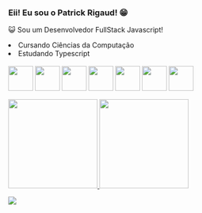 ### Eii! Eu sou o Patrick Rigaud! 😁
😺 Sou um Desenvolvedor FullStack Javascript!
<br>
<li>Cursando Ciências da Computação
<li>Estudando Typescript
<br>
<br>
<div>
<img align="center" height="50em" src="https://cdn.jsdelivr.net/gh/devicons/devicon/icons/javascript/javascript-original.svg" />
<img align="center" height="50em" src="https://cdn.jsdelivr.net/gh/devicons/devicon/icons/html5/html5-original.svg" />
<img align="center" height="50em" src="https://cdn.jsdelivr.net/gh/devicons/devicon/icons/css3/css3-original.svg" />       
<img align="center" height="50em" src="https://cdn.jsdelivr.net/gh/devicons/devicon/icons/react/react-original-wordmark.svg" />
<img align="center" height="50em" src="https://cdn.jsdelivr.net/gh/devicons/devicon/icons/typescript/typescript-original.svg" />
<img align="center" height="50em" src="https://cdn.jsdelivr.net/gh/devicons/devicon/icons/nodejs/nodejs-original-wordmark.svg" />
<img align="center" height="50em" src="https://cdn.jsdelivr.net/gh/devicons/devicon/icons/postgresql/postgresql-original-wordmark.svg" />
</div>
             

<br>
<div>
<a href="https://github.com/seu-usuário-aqui">
<img loading="lazy" height="180em" src="https://github-readme-stats.vercel.app/api/top-langs/?username=PatrickRigaud&layout=compact&langs_count=7&theme=dracula"/>
<img loading="lazy" height="180em" src="https://github-readme-stats.vercel.app/api?username=PatrickRigaud&show_icons=true&theme=dracula&include_all_commits=true&count_private=true"/>
</div>
  
<a href="https://www.linkedin.com/in/PatrickRigaud" target="_blank"><img loading="lazy" src="https://img.shields.io/badge/-LinkedIn-%230077B5?style=for-the-badge&logo=linkedin&logoColor=white" target="_blank"></a>   
